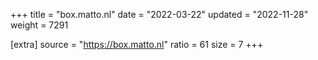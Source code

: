 +++
title = "box.matto.nl"
date = "2022-03-22"
updated = "2022-11-28"
weight = 7291

[extra]
source = "https://box.matto.nl"
ratio = 61
size = 7
+++
